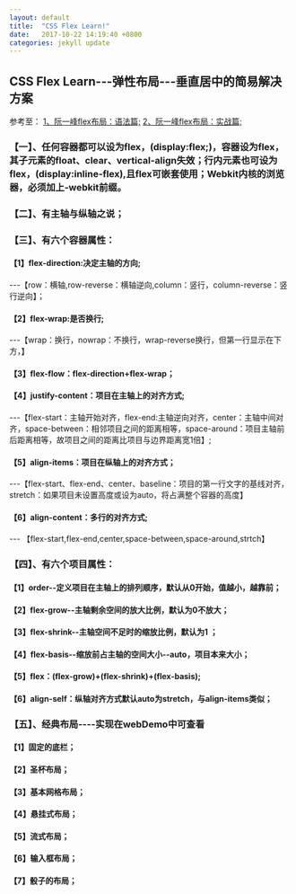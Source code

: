 ```yaml
---
layout: default
title:  "CSS Flex Learn!"
date:   2017-10-22 14:19:40 +0800
categories: jekyll update
---
```

## CSS Flex Learn---弹性布局---垂直居中的简易解决方案
参考至：
[1、阮一峰flex布局：语法篇;](http://www.ruanyifeng.com/blog/2015/07/flex-grammar.html)
[2、阮一峰flex布局：实战篇;](http://www.ruanyifeng.com/blog/2015/07/flex-examples.html)

### 【一】、任何容器都可以设为flex，(display:flex;)，容器设为flex，其子元素的float、clear、vertical-align失效；行内元素也可设为flex，(display:inline-flex),且flex可嵌套使用；Webkit内核的浏览器，必须加上-webkit前缀。

### 【二】、有主轴与纵轴之说；

### 【三】、有六个容器属性：

####  【1】flex-direction:决定主轴的方向;
---【row：横轴,row-reverse：横轴逆向,column：竖行，column-reverse：竖行逆向】；
####  【2】flex-wrap:是否换行;
---【wrap：换行，nowrap：不换行，wrap-reverse换行，但第一行显示在下方，】
#### 【3】flex-flow：flex-direction+flex-wrap；
#### 【4】justify-content：项目在主轴上的对齐方式;
---【flex-start：主轴开始对齐，flex-end:主轴逆向对齐，center：主轴中间对齐，space-between：相邻项目之间的距离相等，space-around：项目主轴前后距离相等，故项目之间的距离比项目与边界距离宽1倍】;
#### 【5】align-items：项目在纵轴上的对齐方式；
---【flex-start、flex-end、center、baseline：项目的第一行文字的基线对齐，stretch：如果项目未设置高度或设为auto，将占满整个容器的高度】
#### 【6】align-content：多行的对齐方式;
--- 【flex-start,flex-end,center,space-between,space-around,strtch】

### 【四】、有六个项目属性：
#### 【1】order--定义项目在主轴上的排列顺序，默认从0开始，值越小，越靠前；
#### 【2】flex-grow--主轴剩余空间的放大比例，默认为0不放大；
#### 【3】flex-shrink--主轴空间不足时的缩放比例，默认为1 ；
#### 【4】flex-basis--缩放前占主轴的空间大小--auto，项目本来大小；
#### 【5】flex：(flex-grow)+(flex-shrink)+(flex-basis);
#### 【6】align-self：纵轴对齐方式默认auto为stretch，与align-items类似；


### 【五】、经典布局----实现在webDemo中可查看

#### 【1】固定的底栏；
#### 【2】圣杯布局；
#### 【3】基本网格布局；
#### 【4】悬挂式布局；
#### 【5】流式布局；
#### 【6】输入框布局；
#### 【7】骰子的布局；
